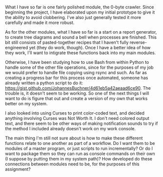 

What I have so far is one fairly polished module, the 0-byte crawler. Since beginning the project, I have elaborated upon my initial prototype to give it the ability to avoid clobbering. I've also just generally tested it more carefully and made it more robust.

As for the other modules, what I have so far is a start on a report generator, to create tree diagrams and sound a bell when processes are finished. This bit still consists of pasted-together recipes that I haven't fully reverse-engineered yet (they do work, though). Once I have a better idea of how they work, I'll want to intigrate these functions back into my main modules.

Otherwise, I have been studying how to use Bash from within Python to handle some of the other file operations, since for the purposes of my job we would prefer to handle file copying using rsync and such. As far as creating a progress bar for this process once automated, someone has already written a python script to do it: https://gist.github.com/JohannesBuchner/4d61eb5a42aeaad6ce90. The trouble is, it doesn't seem to be working. So one of the next things I will want to do is figure that out and create a version of my own that works better on my system.

I also looked into using Curses to print color-coded text, and decided anything involving Curses was Not Worth It. I don't need colored output text, and there seem to be other ways of making notification sounds to try if the method I included already doesn't work on my work console.

The main thing I'm still not sure about is how to make these different functions relate to one another as part of a workflow. Do I want them to be modules of a master program, or just scripts to run incrementally? Or do I want to package them so they can run as console commands on their own (I suppose by putting them in my system path)? How developed do these connections between modules need to be, for the purposes of this assignment?
